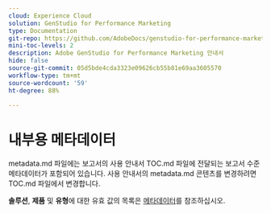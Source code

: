 ```yaml
---
cloud: Experience Cloud
solution: GenStudio for Performance Marketing
type: Documentation
git-repo: https://github.com/AdobeDocs/genstudio-for-performance-marketing.ko-KR
mini-toc-levels: 2
description: Adobe GenStudio for Performance Marketing 안내서
hide: false
source-git-commit: 05d5bde4cda3323e09626cb55b81e69aa3605570
workflow-type: tm+mt
source-wordcount: '59'
ht-degree: 88%

---
```



# 내부용 메타데이터

metadata.md 파일에는 보고서의 사용 안내서 TOC.md 파일에 전달되는 보고서 수준 메타데이터가 포함되어 있습니다. 사용 안내서의 metadata.md 콘텐츠를 변경하려면 TOC.md 파일에서 변경합니다.

**솔루션**, **제품** 및 **유형**&#x200B;에 대한 유효 값의 목록은 [메타데이터](https://experienceleague.adobe.com/docs/authoring-guide-exl/using/editing/user-guide-setup/metadata.html)를 참조하십시오.
